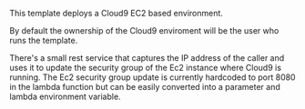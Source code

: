This template deploys a Cloud9 EC2 based environment. 

By default the ownership of the Cloud9 enviroment will be the user who runs the template.

There's a small rest service that captures the IP address of the caller and uses it to update the security group of the Ec2 instance where Cloud9 is running.
The Ec2 security group update is currently hardcoded to port 8080 in the lambda function but can be easily converted into a parameter and lambda environment variable.

